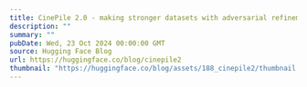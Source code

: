 ```yaml
---
title: CinePile 2.0 - making stronger datasets with adversarial refinement
description: ""
summary: ""
pubDate: Wed, 23 Oct 2024 00:00:00 GMT
source: Hugging Face Blog
url: https://huggingface.co/blog/cinepile2
thumbnail: "https://huggingface.co/blog/assets/188_cinepile2/thumbnail.png"
---
```


